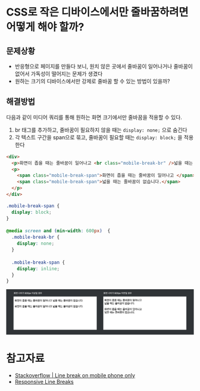 # CSS로 작은 디바이스에서만 줄바꿈하려면 어떻게 해야 할까?

## 문제상황

- 반응형으로 페이지를 만들다 보니, 원치 않은 곳에서 줄바꿈이 일어나거나 줄바꿈이 없어서 가독성이 떨어지는 문제가 생겼다
- 원하는 크기의 디바이스에서만 강제로 줄바꿈 할 수 있는 방법이 있을까?

## 해결방법

다음과 같이 미디어 쿼리를 통해 원하는 화면 크기에서만 줄바꿈을 적용할 수 있다.

1. br 태그를 추가하고, 줄바꿈이 필요하지 않을 때는 `display: none;` 으로 숨긴다
2. 각 텍스트 구간을 span으로 묶고, 줄바꿈이 필요할 때는 `display: block;` 을 적용한다

```html
<div>
  <p>화면이 좁을 때는 줄바꿈이 일어나고 <br class="mobile-break-br" />넓을 때는 줄바꿈이 없습니다.</p>
  <p>
    <span class="mobile-break-span">화면이 좁을 때는 줄바꿈이 일어나고 </span>
    <span class="mobile-break-span">넓을 때는 줄바꿈이 없습니다.</span>
  </p>
</div>
```

```css
.mobile-break-span { 
  display: block;
}

@media screen and (min-width: 600px)  {
  .mobile-break-br { 
    display: none;
  }
  
  .mobile-break-span { 
    display: inline;
  }
}
```

![](fig/responsive_line_breaks.png)

# 참고자료

- [Stackoverflow | Line break on mobile phone only](https://stackoverflow.com/a/52662634)
- [Responsive Line Breaks](http://v3.danielmall.com/articles/responsive-line-breaks/)
